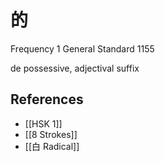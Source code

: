 # 的
Frequency 1
General Standard 1155

de
possessive, adjectival suffix

## References
- [[HSK 1]]
- [[8 Strokes]]
- [[白 Radical]]